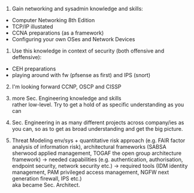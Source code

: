 1. Gain networking and sysadmin knowledge and skills:  
- Computer Networking 8th Edition
- TCP/IP illustated
- CCNA preparations (as a framework)
- Configuring your own OSes and Network Devices

1. Use this knowledge in context of security (both offensive and deffensive):
- CEH preparations
- playing around with fw (pfsense as first) and IPS (snort)


2. I'm looking forward CCNP, OSCP and CISSP
2. more Sec. Engineering knowledge and skills  
   rather low-level. Try to get a hold of as specific understanding as you can


3. Sec. Engineering in as many different projects across company/ies as you can, so as to get as broad understanding and get the big picture.


4. Threat Modeling env/sys + quantitative risk approach (e.g. FAIR factor analysis of information risk), architectural frameworks (SABSA sherwood applied management, TOGAF the open group architecture framework) -> needed capabilities (e.g. authentication, authorisation, endpoint security, network security etc.) -> required tools  (IDM identity management, PAM privileged access management, NGFW next generation firewall, IPS etc.)  
aka became Sec. Architect.